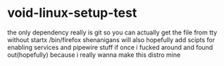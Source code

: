 # void-linux-setup-test
the only dependency really is git so you can actually get the file from tty without startx /bin/firefox shenanigans
will also hopefully add scipts for enabling services and pipewire stuff if once i fucked around and found out(hopefully) because i really wanna make this distro mine
